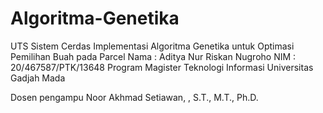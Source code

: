 # Algoritma-Genetika
UTS Sistem Cerdas
Implementasi Algoritma Genetika untuk Optimasi Pemilihan Buah pada Parcel
Nama : Aditya Nur Riskan Nugroho
NIM : 20/467587/PTK/13648
Program Magister Teknologi Informasi
Universitas Gadjah Mada

Dosen pengampu Noor Akhmad Setiawan, , S.T., M.T., Ph.D.

